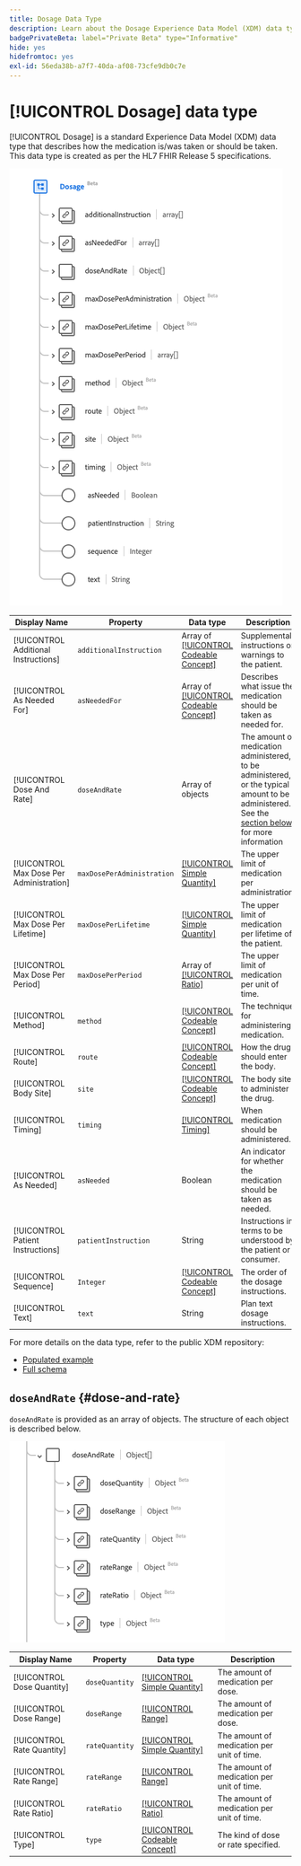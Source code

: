 ```yaml
---
title: Dosage Data Type
description: Learn about the Dosage Experience Data Model (XDM) data type.
badgePrivateBeta: label="Private Beta" type="Informative"
hide: yes
hidefromtoc: yes
exl-id: 56eda38b-a7f7-40da-af08-73cfe9db0c7e
---
```

# [!UICONTROL Dosage] data type

[!UICONTROL Dosage] is a standard Experience Data Model (XDM) data type that describes how the medication is/was taken or should be taken. This data type is created as per the HL7 FHIR Release 5 specifications.

![Dosage data type structure](../../images/data-types/healthcare/dosage/dosage.png)

| Display Name | Property | Data type | Description |
| --- | --- | --- | --- |
| [!UICONTROL Additional Instructions] | `additionalInstruction` | Array of [[!UICONTROL Codeable Concept]](../healthcare/codeable-concept.md) | Supplemental instructions or warnings to the patient. |
| [!UICONTROL As Needed For] |`asNeededFor` | Array of [[!UICONTROL Codeable Concept]](../healthcare/codeable-concept.md) | Describes what issue the medication should be taken as needed for. |
| [!UICONTROL Dose And Rate] | `doseAndRate` | Array of objects | The amount of medication administered, to be administered, or the typical amount to be administered. See the [section below](#dose-and-rate) for more information |
| [!UICONTROL Max Dose Per Administration] |`maxDosePerAdministration` | [[!UICONTROL Simple Quantity]](../healthcare/simple-quantity.md) | The upper limit of medication per administration. |
| [!UICONTROL Max Dose Per Lifetime] | `maxDosePerLifetime` | [[!UICONTROL Simple Quantity]](../healthcare/simple-quantity.md) | The upper limit of medication per lifetime of the patient. |
| [!UICONTROL Max Dose Per Period] |`maxDosePerPeriod` | Array of [[!UICONTROL Ratio]](../healthcare/ratio.md) | The upper limit of medication per unit of time. |
| [!UICONTROL Method] | `method` | [[!UICONTROL Codeable Concept]](../healthcare/codeable-concept.md) | The technique for administering medication. |
| [!UICONTROL Route] |`route` | [[!UICONTROL Codeable Concept]](../healthcare/codeable-concept.md) | How the drug should enter the body. |
| [!UICONTROL Body Site] | `site` | [[!UICONTROL Codeable Concept]](../healthcare/codeable-concept.md) | The body site to administer the drug. |
| [!UICONTROL Timing] |`timing` | [[!UICONTROL Timing]](../healthcare/timing.md) | When medication should be administered. |
| [!UICONTROL As Needed] | `asNeeded` | Boolean | An indicator for whether the medication should be taken as needed. |
| [!UICONTROL Patient Instructions] |`patientInstruction` | String | Instructions in terms to be understood by the patient or consumer. |
| [!UICONTROL Sequence] | `Integer` | [[!UICONTROL Codeable Concept]](../healthcare/codeable-concept.md) | The order of the dosage instructions. |
| [!UICONTROL Text] |`text` | String | Plan text dosage instructions. |

For more details on the data type, refer to the public XDM repository:

* [Populated example](https://github.com/adobe/xdm/blob/master/extensions/industry/healthcare/fhir/datatypes/dosage.example.1.json)
* [Full schema](https://github.com/adobe/xdm/blob/master/extensions/industry/healthcare/fhir/datatypes/dosage.schema.json)

## `doseAndRate` {#dose-and-rate}

`doseAndRate` is provided as an array of objects. The structure of each object is described below.

![dose and rate structure](../../images/data-types/healthcare/dosage/dose-and-rate.png)

| Display Name | Property | Data type | Description |
| --- | --- | --- | --- |
| [!UICONTROL Dose Quantity] | `doseQuantity` | [[!UICONTROL Simple Quantity]](../healthcare/simple-quantity.md) | The amount of medication per dose. |
| [!UICONTROL Dose Range] |`doseRange` | [[!UICONTROL Range]](../healthcare/range.md) | The amount of medication per dose. |
| [!UICONTROL Rate Quantity] | `rateQuantity` | [[!UICONTROL Simple Quantity]](../healthcare/simple-quantity.md) | The amount of medication per unit of time.  |
| [!UICONTROL Rate Range] |`rateRange` | [[!UICONTROL Range]](../healthcare/range.md) | The amount of medication per unit of time. |
| [!UICONTROL Rate Ratio] |`rateRatio` | [[!UICONTROL Ratio]](../healthcare/ratio.md) | The amount of medication per unit of time. |
| [!UICONTROL Type] | `type` | [[!UICONTROL Codeable Concept]](../healthcare/codeable-concept.md) | The kind of dose or rate specified.  |
